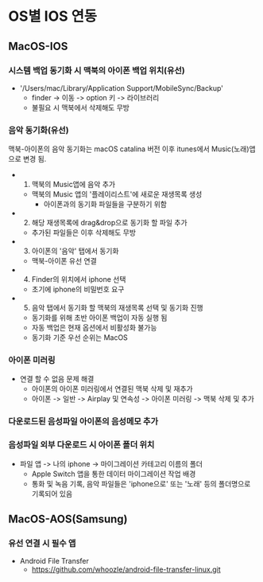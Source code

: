 # OS별 IOS 연동
## MacOS-IOS
### 시스템 백업 동기화 시 맥북의 아이폰 백업 위치(유선)
- '/Users/mac/Library/Application Support/MobileSync/Backup'
	- finder -> 이동 -> option 키 -> 라이브러리
	- 불필요 시 맥북에서 삭제해도 무방
### 음악 동기화(유선)
맥북-아이폰의 음악 동기화는 macOS catalina 버전 이후 itunes에서 Music(노래)앱으로 변경 됨.
- 1. 맥북의 Music앱에 음악 추가
	- 맥북의 Music 앱의 '플레이리스트'에 새로운 재생목록 생성
		- 아이폰과의 동기화 파일들을 구분하기 위함
- 2. 해당 재생목록에 drag&drop으로 동기화 할 파일 추가
	- 추가된 파일들은 이후 삭제해도 무방
- 3. 아이폰의 '음악' 탭에서 동기화
	- 맥북-아이폰 유선 연결
- 4. Finder의 위치에서 iphone 선택
	- 초기에 iphone의 비밀번호 요구
- 5. 음악 탭에서 동기화 할 맥북의 재생목록 선택 및 동기화 진행
	- 동기화를 위해 초반 아이폰 백업이 자동 실행 됨
	- 자동 백업은 현재 옵션에서 비활성화 불가능
	- 동기화 기준 우선 순위는 MacOS
### 아이폰 미러링
- 연결 할 수 없음 문제 해결
	- 아이폰의 아이폰 미러링에서 연결된 맥북 삭제 및 재추가
	- 아이폰 -> 일반 -> Airplay 및 연속성 -> 아이폰 미러링 -> 맥북 삭제 및 추가
### 다운로드된 음성파일 아이폰의 음성메모 추가
### 음성파일 외부 다운로드 시 아이폰 폴더 위치
- 파일 앱 -> 나의 iphone -> 마이그레이션 카테고리 이름의 폴더
	- Apple Switch 앱을 통한 데이터 마이그레이션 작업 배경
	- 통화 및 녹음 기록, 음악 파일들은 'iphone으로' 또는 '노래' 등의 폴더명으로 기록되어 있음
## MacOS-AOS(Samsung)
### 유선 연결 시 필수 앱
- Android File Transfer
	- https://github.com/whoozle/android-file-transfer-linux.git
